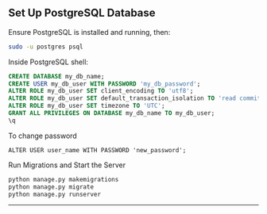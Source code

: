## Set Up PostgreSQL Database

Ensure PostgreSQL is installed and running, then:

````bash
sudo -u postgres psql
````
Inside PostgreSQL shell:
````sql
CREATE DATABASE my_db_name;
CREATE USER my_db_user WITH PASSWORD 'my_db_password';
ALTER ROLE my_db_user SET client_encoding TO 'utf8';
ALTER ROLE my_db_user SET default_transaction_isolation TO 'read committed';
ALTER ROLE my_db_user SET timezone TO 'UTC';
GRANT ALL PRIVILEGES ON DATABASE my_db_name TO my_db_user;
\q
````
To change password
````
ALTER USER user_name WITH PASSWORD 'new_password';
````
Run Migrations and Start the Server
````bash
python manage.py makemigrations
python manage.py migrate
python manage.py runserver
````
---
